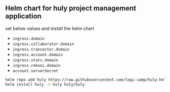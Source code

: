 ## Helm chart for huly project management application

set below values and install the helm chart

- `ingress.domain`
- `ingress.collaborator.domain`
- `ingress.transactor.domain`
- `ingress.account.domain`
- `ingress.stats.domain`
- `ingress.rekoni.domain`
- `account.serverSecret`

```bash
helm repo add huly https://raw.githubusercontent.com/logi-camp/huly-helm-chart/refs/heads/main
helm install huly -n huly huly/huly
```